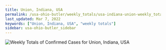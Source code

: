 ```yaml
---
title: Union, Indiana, USA
permalink: /usa-ohio-butler/weekly_totals/usa-indiana-union-weekly_totals.html
last_updated: Mar 7, 2022
keywords: ["Union, Indiana, USA", "weekly totals"]
sidebar: usa-ohio-butler_sidebar
---
```


![Weekly Totals of Confirmed Cases for Union, Indiana, USA](/covid_tracker/images/graphs/usa-indiana-union-weekly_totals_graph.png)
